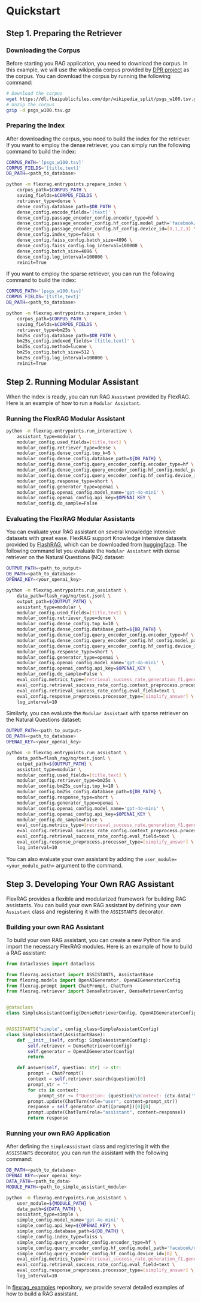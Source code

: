 # Quickstart

## Step 1. Preparing the Retriever

### Downloading the Corpus
Before starting you RAG application, you need to download the corpus. In this example, we will use the wikipedia corpus provided by [DPR project](https://github.com/facebookresearch/DPR) as the corpus. You can download the corpus by running the following command:
```bash
# Download the corpus
wget https://dl.fbaipublicfiles.com/dpr/wikipedia_split/psgs_w100.tsv.gz
# Unzip the corpus
gzip -d psgs_w100.tsv.gz
```

### Preparing the Index
After downloading the corpus, you need to build the index for the retriever. If you want to employ the dense retriever, you can simply run the following command to build the index:
```bash
CORPUS_PATH='[psgs_w100.tsv]'
CORPUS_FIELDS='[title,text]'
DB_PATH=<path_to_database>

python -m flexrag.entrypoints.prepare_index \
    corpus_path=$CORPUS_PATH \
    saving_fields=$CORPUS_FIELDS \
    retriever_type=dense \
    dense_config.database_path=$DB_PATH \
    dense_config.encode_fields='[text]' \
    dense_config.passage_encoder_config.encoder_type=hf \
    dense_config.passage_encoder_config.hf_config.model_path='facebook/contriever' \
    dense_config.passage_encoder_config.hf_config.device_id=[0,1,2,3] \
    dense_config.index_type=faiss \
    dense_config.faiss_config.batch_size=4096 \
    dense_config.faiss_config.log_interval=100000 \
    dense_config.batch_size=4096 \
    dense_config.log_interval=100000 \
    reinit=True
```

If you want to employ the sparse retriever, you can run the following command to build the index:
```bash
CORPUS_PATH='[psgs_w100.tsv]'
CORPUS_FIELDS='[title,text]'
DB_PATH=<path_to_database>

python -m flexrag.entrypoints.prepare_index \
    corpus_path=$CORPUS_PATH \
    saving_fields=$CORPUS_FIELDS \
    retriever_type=bm25s \
    bm25s_config.database_path=$DB_PATH \
    bm25s_config.indexed_fields='[title,text]' \
    bm25s_config.method=lucene \
    bm25s_config.batch_size=512 \
    bm25s_config.log_interval=100000 \
    reinit=True
```

## Step 2. Running Modular Assistant
When the index is ready, you can run RAG `Assistant` provided by FlexRAG. Here is an example of how to run a `Modular Assistant`.

### Running the FlexRAG Modular Assistant
```bash
python -m flexrag.entrypoints.run_interactive \
    assistant_type=modular \
    modular_config.used_fields=[title,text] \
    modular_config.retriever_type=dense \
    modular_config.dense_config.top_k=5 \
    modular_config.dense_config.database_path=${DB_PATH} \
    modular_config.dense_config.query_encoder_config.encoder_type=hf \
    modular_config.dense_config.query_encoder_config.hf_config.model_path='facebook/contriever' \
    modular_config.dense_config.query_encoder_config.hf_config.device_id=[0] \
    modular_config.response_type=short \
    modular_config.generator_type=openai \
    modular_config.openai_config.model_name='gpt-4o-mini' \
    modular_config.openai_config.api_key=$OPENAI_KEY \
    modular_config.do_sample=False
```

### Evaluating the FlexRAG Modular Assistants
You can evaluate your RAG assistant on several knowledge intensive datasets with great ease. FlexRAG support Knowledge intensive datasets provided by [FlashRAG](https://github.com/RUC-NLPIR/FlashRAG), which can be downloaded from [huggingface](https://huggingface.co/datasets/RUC-NLPIR/FlashRAG_datasets). The following command let you evaluate the `Modular Assistant` with dense retriever on the Natural Questions (NQ) dataset:
```bash
OUTPUT_PATH=<path_to_output>
DB_PATH=<path_to_database>
OPENAI_KEY=<your_openai_key>

python -m flexrag.entrypoints.run_assistant \
    data_path=flash_rag/nq/test.jsonl \
    output_path=${OUTPUT_PATH} \
    assistant_type=modular \
    modular_config.used_fields=[title,text] \
    modular_config.retriever_type=dense \
    modular_config.dense_config.top_k=10 \
    modular_config.dense_config.database_path=${DB_PATH} \
    modular_config.dense_config.query_encoder_config.encoder_type=hf \
    modular_config.dense_config.query_encoder_config.hf_config.model_path='facebook/contriever' \
    modular_config.dense_config.query_encoder_config.hf_config.device_id=[0] \
    modular_config.response_type=short \
    modular_config.generator_type=openai \
    modular_config.openai_config.model_name='gpt-4o-mini' \
    modular_config.openai_config.api_key=$OPENAI_KEY \
    modular_config.do_sample=False \
    eval_config.metrics_type=[retrieval_success_rate,generation_f1,generation_em] \
    eval_config.retrieval_success_rate_config.context_preprocess.processor_type=[simplify_answer] \
    eval_config.retrieval_success_rate_config.eval_field=text \
    eval_config.response_preprocess.processor_type=[simplify_answer] \
    log_interval=10
```

Similarly, you can evaluate the `Modular Assistant` with sparse retriever on the Natural Questions dataset:
```bash
OUTPUT_PATH=<path_to_output>
DB_PATH=<path_to_database>
OPENAI_KEY=<your_openai_key>

python -m flexrag.entrypoints.run_assistant \
    data_path=flash_rag/nq/test.jsonl \
    output_path=${OUTPUT_PATH} \
    assistant_type=modular \
    modular_config.used_fields=[title,text] \
    modular_config.retriever_type=bm25s \
    modular_config.bm25s_config.top_k=10 \
    modular_config.bm25s_config.database_path=${DB_PATH} \
    modular_config.response_type=short \
    modular_config.generator_type=openai \
    modular_config.openai_config.model_name='gpt-4o-mini' \
    modular_config.openai_config.api_key=$OPENAI_KEY \
    modular_config.do_sample=False \
    eval_config.metrics_type=[retrieval_success_rate,generation_f1,generation_em] \
    eval_config.retrieval_success_rate_config.context_preprocess.processor_type=[simplify_answer] \
    eval_config.retrieval_success_rate_config.eval_field=text \
    eval_config.response_preprocess.processor_type=[simplify_answer] \
    log_interval=10
```

You can also evaluate your own assistant by adding the `user_module=<your_module_path>` argument to the command.

## Step 3. Developing Your Own RAG Assistant
FlexRAG provides a flexible and modularized framework for building RAG assistants. You can build your own RAG assistant by defining your own `Assistant` class and registering it with the `ASSISTANTS` decorator.

### Building your own RAG Assistant
To build your own RAG assistant, you can create a new Python file and import the necessary FlexRAG modules. Here is an example of how to build a RAG assistant:

```python
from dataclasses import dataclass

from flexrag.assistant import ASSISTANTS, AssistantBase
from flexrag.models import OpenAIGenerator, OpenAIGeneratorConfig
from flexrag.prompt import ChatPrompt, ChatTurn
from flexrag.retriever import DenseRetriever, DenseRetrieverConfig


@dataclass
class SimpleAssistantConfig(DenseRetrieverConfig, OpenAIGeneratorConfig): ...


@ASSISTANTS("simple", config_class=SimpleAssistantConfig)
class SimpleAssistant(AssistantBase):
    def __init__(self, config: SimpleAssistantConfig):
        self.retriever = DenseRetriever(config)
        self.generator = OpenAIGenerator(config)
        return

    def answer(self, question: str) -> str:
        prompt = ChatPrompt()
        context = self.retriever.search(question)[0]
        prompt_str = ""
        for ctx in context:
            prompt_str += f"Question: {question}\nContext: {ctx.data['text']}"
        prompt.update(ChatTurn(role="user", content=prompt_str))
        response = self.generator.chat([prompt])[0][0]
        prompt.update(ChatTurn(role="assistant", content=response))
        return response
```


### Running your own RAG Application
After defining the `SimpleAssistant` class and registering it with the `ASSISTANTS` decorator, you can run the assistant with the following command:
```bash
DB_PATH=<path_to_database>
OPENAI_KEY=<your_openai_key>
DATA_PATH=<path_to_data>
MODULE_PATH=<path_to_simple_assistant_module>

python -m flexrag.entrypoints.run_assistant \
    user_module=${MODULE_PATH} \
    data_path=${DATA_PATH} \
    assistant_type=simple \
    simple_config.model_name='gpt-4o-mini' \
    simple_config.api_key=${OPENAI_KEY} \
    simple_config.database_path=${DB_PATH} \
    simple_config.index_type=faiss \
    simple_config.query_encoder_config.encoder_type=hf \
    simple_config.query_encoder_config.hf_config.model_path='facebook/contriever' \
    simple_config.query_encoder_config.hf_config.device_id=[0] \
    eval_config.metrics_type=[retrieval_success_rate,generation_f1,generation_em] \
    eval_config.retrieval_success_rate_config.eval_field=text \
    eval_config.response_preprocess.processor_type=[simplify_answer] \
    log_interval=10
```
In [flexrag_examples](https://github.com/ictnlp/flexrag_examples) repository, we provide several detailed examples of how to build a RAG assistant.
